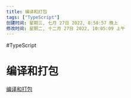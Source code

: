 ```yaml
---
title: 编译和打包
tags: ["TypeScript"]
创建时间: 星期三, 七月 27日 2022, 8:58:57 晚上
修改时间: 星期二, 十二月 27日 2022, 10:05:09 上午
---
```



#TypeScript

# 编译和打包



[编译和打包](https://juejin.cn/post/7016635784631418916)

